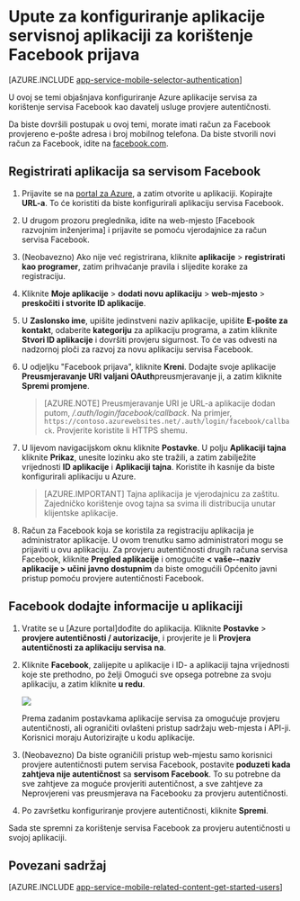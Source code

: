<properties
    pageTitle="Upute za konfiguriranje provjere autentičnosti za aplikaciju aplikacije servisa Facebook"
    description="Upute za konfiguriranje provjere autentičnosti za aplikaciju aplikacije servisa Facebook."
    services="app-service"
    documentationCenter=""
    authors="mattchenderson"
    manager="erikre"
    editor=""/>

<tags
    ms.service="app-service-mobile"
    ms.workload="mobile"
    ms.tgt_pltfrm="na"
    ms.devlang="multiple"
    ms.topic="article"
    ms.date="10/01/2016"
    ms.author="mahender"/>

# <a name="how-to-configure-your-app-service-application-to-use-facebook-login"></a>Upute za konfiguriranje aplikacije servisnoj aplikaciji za korištenje Facebook prijava

[AZURE.INCLUDE [app-service-mobile-selector-authentication](../../includes/app-service-mobile-selector-authentication.md)]

U ovoj se temi objašnjava konfiguriranje Azure aplikacije servisa za korištenje servisa Facebook kao davatelj usluge provjere autentičnosti.

Da biste dovršili postupak u ovoj temi, morate imati račun za Facebook provjereno e-pošte adresa i broj mobilnog telefona. Da biste stvorili novi račun za Facebook, idite na [facebook.com].

## <a name="register"> </a>Registrirati aplikacija sa servisom Facebook

1. Prijavite se na [portal za Azure], a zatim otvorite u aplikaciji. Kopirajte **URL-a**. To će koristiti da biste konfigurirali aplikaciju servisa Facebook.

2. U drugom prozoru preglednika, idite na web-mjesto [Facebook razvojnim inženjerima] i prijavite se pomoću vjerodajnice za račun servisa Facebook.

3. (Neobavezno) Ako nije već registrirana, kliknite **aplikacije** > **registrirati kao programer**, zatim prihvaćanje pravila i slijedite korake za registraciju.

4. Kliknite **Moje aplikacije** > **dodati novu aplikaciju** > **web-mjesto** > **preskočiti i stvorite ID aplikacije**. 

5. U **Zaslonsko ime**, upišite jedinstveni naziv aplikacije, upišite **E-pošte za kontakt**, odaberite **kategoriju** za aplikaciju programa, a zatim kliknite **Stvori ID aplikacije** i dovršiti provjeru sigurnost. To će vas odvesti na nadzornoj ploči za razvoj za novu aplikaciju servisa Facebook.

6. U odjeljku "Facebook prijava", kliknite **Kreni**. Dodajte svoje aplikacije **Preusmjeravanje URI** **valjani OAuth**preusmjeravanje ji, a zatim kliknite **Spremi promjene**. 

    > [AZURE.NOTE] Preusmjeravanje URI je URL-a aplikacije dodan putom, _/.auth/login/facebook/callback_. Na primjer, `https://contoso.azurewebsites.net/.auth/login/facebook/callback`. Provjerite koristite li HTTPS shemu.

6. U lijevom navigacijskom oknu kliknite **Postavke**. U polju **Aplikaciji tajna** kliknite **Prikaz**, unesite lozinku ako ste tražili, a zatim zabilježite vrijednosti **ID aplikacije** i **Aplikaciji tajna**. Koristite ih kasnije da biste konfigurirali aplikaciju u Azure.

    > [AZURE.IMPORTANT] Tajna aplikacija je vjerodajnicu za zaštitu. Zajedničko korištenje ovog tajna sa svima ili distribucija unutar klijentske aplikacije.

7. Račun za Facebook koja se koristila za registraciju aplikacija je administrator aplikacije. U ovom trenutku samo administratori mogu se prijaviti u ovu aplikaciju. Za provjeru autentičnosti drugih računa servisa Facebook, kliknite **Pregled aplikacije** i omogućite **< vaše--naziv aplikacije > učini javno dostupnim** da biste omogućili Općenito javni pristup pomoću provjere autentičnosti Facebook.

## <a name="secrets"> </a>Facebook dodajte informacije u aplikaciji

1. Vratite se u [Azure portal]dođite do aplikacija. Kliknite **Postavke** > **provjere autentičnosti / autorizacije**, i provjerite je li **Provjera autentičnosti za aplikaciju servisa** **na**.

2. Kliknite **Facebook**, zalijepite u aplikacije i ID- a aplikaciji tajna vrijednosti koje ste prethodno, po želji Omogući sve opsega potrebne za svoju aplikaciju, a zatim kliknite **u redu**.

    ![][0]

    Prema zadanim postavkama aplikacije servisa za omogućuje provjeru autentičnosti, ali ograničiti ovlašteni pristup sadržaju web-mjesta i API-ji. Korisnici moraju Autorizirajte u kodu aplikacije.

3. (Neobavezno) Da biste ograničili pristup web-mjestu samo korisnici provjere autentičnosti putem servisa Facebook, postavite **poduzeti kada zahtjeva nije autentičnost** sa **servisom Facebook**. To su potrebne da sve zahtjeve za moguće provjeriti autentičnost, a sve zahtjeve za Neprovjereni vas preusmjerava na Facebooku za provjeru autentičnosti.

4. Po završetku konfiguriranje provjere autentičnosti, kliknite **Spremi**.

Sada ste spremni za korištenje servisa Facebook za provjeru autentičnosti u svojoj aplikaciji.

## <a name="related-content"> </a>Povezani sadržaj

[AZURE.INCLUDE [app-service-mobile-related-content-get-started-users](../../includes/app-service-mobile-related-content-get-started-users.md)]

<!-- Images. -->
[0]: ./media/app-service-mobile-how-to-configure-facebook-authentication/mobile-app-facebook-settings.png

<!-- URLs. -->
[Razvojni inženjeri Facebook]: http://go.microsoft.com/fwlink/p/?LinkId=268286
[facebook.com]: http://go.microsoft.com/fwlink/p/?LinkId=268285
[Get started with authentication]: /en-us/develop/mobile/tutorials/get-started-with-users-dotnet/
[Portal za Azure]: https://portal.azure.com/
